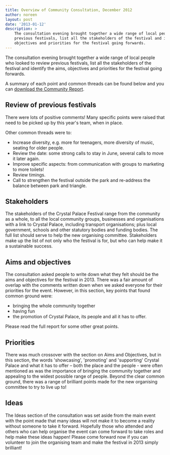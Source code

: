 ```yaml
---
title: Overview of Community Consultation, December 2012
author: noreen
layout: post
date: '2013-01-12'
description: >
    The consultation evening brought together a wide range of local people who looked to review
    previous festivals, list all the stakeholders of the festival and identify the aims,
    objectives and priorities for the festival going forwards.
---
```


The consultation evening brought together a wide range of local people who looked to review previous festivals, list all the stakeholders of the festival and identify the aims, objectives and priorities for the festival going forwards.

A summary of each point and common threads can be found below and you can <a href="/files/festival-community-meeting-report-2012-12.pdf" title="Festival Community Meeting Report December 2012 (PDF 32KB)">download the Community Report</a>.

## Review of previous festivals

There were lots of positive comments! Many specific points were raised that need to be picked up by this year's team, when in place.

Other common threads were to:

- Increase diversity, e.g. more for teenagers, more diversity of music, seating for older people.</li>
- Review the date: some strong calls to stay in June, several calls to move it later again.</li>
- Improve specific aspects: from communication with groups to marketing to more toilets!</li>
- Review timings.</li>
- Call to strengthen the festival outside the park and re-address the balance between park and triangle.</li>

## Stakeholders

The stakeholders of the Crystal Palace Festival range from the community as a whole, to all the local community groups, businesses and organisations with a link to Crystal Palace, including transport organisations; plus local government, schools and other statutory bodies and funding bodies. The full list should serve to help the new organising committee. Stakeholders make up the list of not only who the festival is for, but who can help make it a sustainable success.

## Aims and objectives

The consultation asked people to write down what they felt should be the aims and objectives for the festival in 2013. There was a fair amount of overlap with the comments written down when we asked everyone for their priorities for the event.  However, in this section, key points that found common ground were:

- bringing the whole community together
- having fun
- the promotion of Crystal Palace, its people and all it has to offer.

Please read the full report for some other great points.

## Priorities

There was much crossover with the section on Aims and Objectives, but in this section, the words 'showcasing', 'promoting' and 'supporting' Crystal Palace and what it has to offer – both the place and the people - were often mentioned as was the importance of bringing the community together and appealing to the widest possible range of people.  Beyond the clear common ground, there was a range of brilliant points made for the new organising committee to try to live up to!

## Ideas

The Ideas section of the consultation was set aside from the main event with the point made that many ideas will not make it to become a reality without someone to take it forward. Hopefully those who attended and others who can help organise the event can come forward to take roles and help make these ideas happen!  Please come forward now if you can volunteer to join the organising team and make the festival in 2013 simply brilliant!
